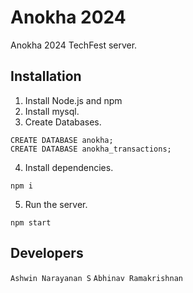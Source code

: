 # Anokha 2024

Anokha 2024 TechFest server.

## Installation

1. Install Node.js and npm
2. Install mysql.
3. Create Databases.

```
CREATE DATABASE anokha;
CREATE DATABASE anokha_transactions;
```

4. Install dependencies.

```
npm i
```

5. Run the server.

```
npm start
```

## Developers

`Ashwin Narayanan S`
`Abhinav Ramakrishnan`
